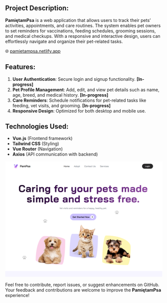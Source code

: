 ## Project Description:  
**PamiętamPsa** is a web application that allows users to track their pets’ activities, appointments, and care routines. The system enables pet owners to set reminders for vaccinations, feeding schedules, grooming sessions, and medical checkups. With a responsive and interactive design, users can effortlessly navigate and organize their pet-related tasks.  

🌐 [pamietampsa.netlify.app](https://pamietampsa.netlify.app)


## Features:  
1. **User Authentication**: Secure login and signup functionality. **[In-progress]**
2. **Pet Profile Management**: Add, edit, and view pet details such as name, age, breed, and medical history.  **[In-progress]**
3. **Care Reminders**: Schedule notifications for pet-related tasks like feeding, vet visits, and grooming.  **[In-progress]**
4. **Responsive Design**: Optimized for both desktop and mobile use.  

## Technologies Used:  
- **Vue.js** (Frontend framework)  
- **Tailwind CSS** (Styling)  
- **Vue Router** (Navigation)  
- **Axios** (API communication with backend)  

![Snapshot](./snapshot.png)

Feel free to contribute, report issues, or suggest enhancements on GitHub. Your feedback and contributions are welcome to improve the **PamiętamPsa** experience!  
